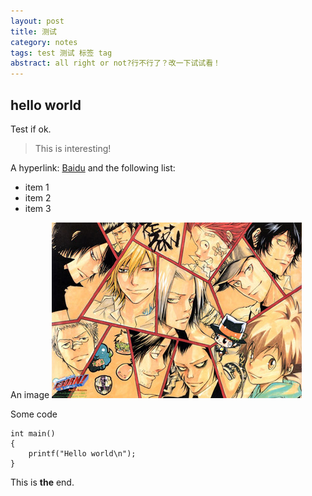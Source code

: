 ```yaml
---
layout: post
title: 测试
category: notes
tags: test 测试 标签 tag
abstract: all right or not?行不行了？改一下试试看！
---
```


## hello world

Test if ok.

> This is interesting!

A hyperlink: [Baidu][1] and the following list:

* item 1
* item 2
* item 3

An image
![test](/img/tmp/test.jpg)

Some code

	int main()
	{
		printf("Hello world\n");
	}

This is **the** end.

[1]: http://www.baidu.com "Baidu Search"
